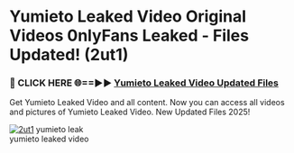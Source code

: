 # Yumieto Leaked Video Original Videos 0nlyFans Leaked - Files Updated! (2ut1)

<h3>🔴 CLICK HERE 🌐==►► <a href="https://tinyurl.com/2jnfzry5" rel="nofollow">Yumieto Leaked Video Updated Files</a></h3>

Get Yumieto Leaked Video and all content. Now you can access all videos and pictures of Yumieto Leaked Video. New Updated Files 2025!

[![2ut1](https://i.imgur.com/GyGTBgg.gif)](https://tinyurl.com/2jnfzry5)
yumieto leak<br>
yumieto leaked video